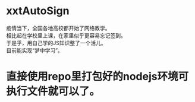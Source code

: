 # xxtAutoSign

疫情当下，全国各地高校都开始了网络教学。
<br>相比起在学校里上课，在家里似乎更容易忘记签到。<br>
于是乎，用自己学的JS知识整了一个活儿。<br>
目前能实现“梦中学习”。

# 直接使用repo里打包好的nodejs环境可执行文件就可以了。
